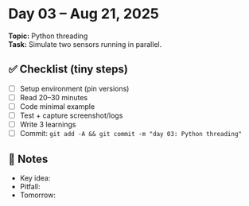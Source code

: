 # Day 03 – Aug 21, 2025
**Topic:** Python threading  
**Task:** Simulate two sensors running in parallel.

## ✅ Checklist (tiny steps)
- [ ] Setup environment (pin versions)
- [ ] Read 20–30 minutes
- [ ] Code minimal example
- [ ] Test + capture screenshot/logs
- [ ] Write 3 learnings
- [ ] Commit: `git add -A && git commit -m "day 03: Python threading"`

## 📓 Notes
- Key idea:
- Pitfall:
- Tomorrow:
